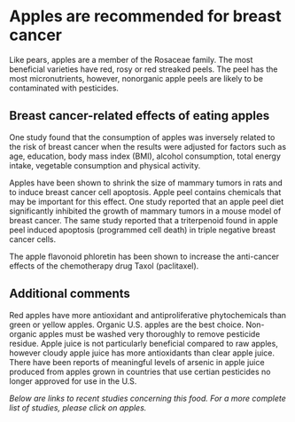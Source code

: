 

#  Apples are recommended for breast cancer 

Like pears, apples are a member of the Rosaceae family. The most beneficial varieties have red, rosy or red streaked peels. The peel has the most micronutrients, however, nonorganic apple peels are likely to be contaminated with pesticides.

## Breast cancer-related effects of eating apples 

One study found that the consumption of apples was inversely related to the risk of breast cancer when the results were adjusted for factors such as age, education, body mass index (BMI), alcohol consumption, total energy intake, vegetable consumption and physical activity.

Apples have been shown to shrink the size of mammary tumors in rats and to induce breast cancer cell apoptosis. Apple peel contains chemicals that may be important for this effect. One study reported that an apple peel diet significantly inhibited the growth of mammary tumors in a mouse model of breast cancer. The same study reported that a triterpenoid found in apple peel induced apoptosis (programmed cell death) in triple negative breast cancer cells.

The apple flavonoid phloretin has been shown to increase the anti-cancer effects of the chemotherapy drug Taxol (paclitaxel).

## Additional comments

Red apples have more antioxidant and antiproliferative phytochemicals than green or yellow apples. Organic U.S. apples are the best choice. Non-organic apples must be washed very thoroughly to remove pesticide residue. Apple juice is not particularly beneficial compared to raw apples, however cloudy apple juice has more antioxidants than clear apple juice. There have been reports of meaningful levels of arsenic in apple juice produced from apples grown in countries that use certian pesticides no longer approved for use in the U.S.

_Below are links to recent studies concerning this food. For a more complete list of studies, please click on apples._


  



